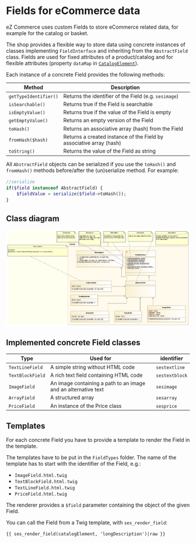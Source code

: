 # Fields for eCommerce data

eZ Commerce uses custom Fields to store eCommerce related data, for example for the catalog or basket.

The shop provides a flexible way to store data using concrete instances of classes implementing `FieldInterface` and inheriting from the `AbstractField` class.
Fields are used for fixed attributes of a product/catalog and for flexible attributes (property `dataMap` in [`CatalogElement`](../../guide/catalog/catalog_api/catalog_element.md)).

Each instance of a concrete Field provides the following methods:

| Method                | Description                                                         |
| --------------------- | ------------------------------------------------------------------- |
| `getTypeIdentifier()` | Returns the identifier of the Field (e.g. `sesimage`)               |
| `isSearchable()`      | Returns true if the Field is searchable                             |
| `isEmptyValue()`      | Returns true if the value of the Field is empty                     |
| `getEmptyValue()`     | Returns an empty version of the Field                               |
| `toHash()`            | Returns an associative array (hash) from the Field                  |
| `fromHash($hash)`     | Returns a created instance of the Field by associative array (hash) |
| `toString()`          | Returns the value of the Field as string                            |

All `AbstractField` objects can be serialized if you use the `toHash()` and `fromHash()` methods before/after the (un)serialize method.
For example:

``` php
//serialize
if($field instanceof AbstractField) {
    $fieldValue = serialize($field->toHash());
}
```

## Class diagram

![](../img/fields_for_ecommerce_data_1.png)

## Implemented concrete Field classes

| Type             | Used for                                                     | identifier     |
| ---------------- | ------------------------------------------------------------ | -------------- |
| `TextLineField`  | A simple string without HTML code                            | `sestextline`  |
| `TextBlockField` | A rich text field containing HTML code                       | `sestextblock` |
| `ImageField`     | An image containing a path to an image and an alternative text | `sesimage`     |
| `ArrayField`     | A structured array                                           | `sesarray`     |
| `PriceField`     | An instance of the Price class                               | `sesprice`     |

## Templates

For each concrete Field you have to provide a template to render the Field in the template. 

The templates have to be put in the `FieldTypes` folder. The name of the template has to start with the identifier of the Field, e.g.:

- `ImageField.html.twig`
- `TextBlockField.html.twig`
- `TextLineField.html.twig`
- `PriceField.html.twig`

The renderer provides a `$field` parameter containing the object of the given Field.

You can call the Field from a Twig template, with `ses_render_field`:

``` html+twig
{{ ses_render_field(catalogElement, 'longDescription')|raw }}
```
